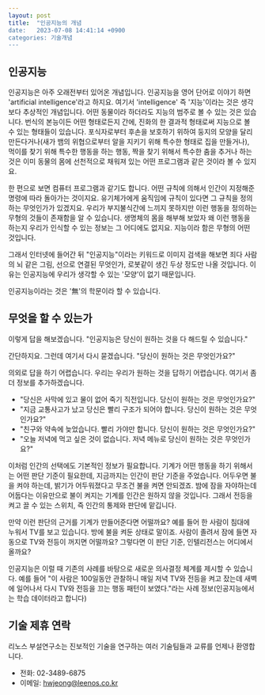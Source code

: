 ```yaml
---
layout: post
title:  "인공지능의 개념
date:   2023-07-08 14:41:14 +0900
categories: 기술개념
---
```

인공지능
---

인공지능은 아주 오래전부터 있어온 개념입니다. 인공지능을 영어 단어로 이야기 하면 'artificial intelligence'라고 하지요. 여기서 'intelligence' 즉 '지능'이라는 것은 생각보다 추상적인 개념입니다. 어떤 동물이라 하더라도 지능의 범주로 볼 수 있는 것은 있습니다. 번식의 본능이든 어떤 형태로든지 간에, 진화의 한 결과적 형태로써 지능으로 볼 수 있는 형태들이 있습니다. 포식자로부터 후손을 보호하기 위하여 둥지의 모양을 달리 만든다거나(새가 뱀의 위협으로부터 알을 지키기 위해 특수한 형태로 집을 만들거나), 먹이를 찾기 위해 특수한 행동을 하는 행동, 짝을 찾기 위해서 특수한 춤을 추거나 하는 것은 이미 동물의 몸에 선천적으로 채워져 있는 어떤 프로그램과 같은 것이라 볼 수 있지요.

한 편으로 보면 컴퓨터 프로그램과 같기도 합니다. 어떤 규칙에 의해서 인간이 지정해준 명령에 따라 돌아가는 것이지요. 유기체가에게 움직임에 규칙이 있다면 그 규칙을 정의하는 무엇인가가 있겠지요. 우리가 부지불식간에 느끼지 못하지만 이런 행동을 정의하는 무형의 것들이 존재함을 알 수 있습니다. 생명체의 몸을 해부해 보았자 왜 이런 행동을 하는지 우리가 인식할 수 있는 정보는 그 어디에도 없지요. 지능이라 함은 무형의 어떤 것입니다.

그래서 인터넷에 들어간 뒤 "인공지능"이라는 키워드로 이미지 검색을 해보면 죄다 사람의 뇌 같은 그림, 선으로 연결된 무엇인가, 로봇같이 생긴 두상 정도만 나올 것입니다. 이유는 인공지능에 우리가 생각할 수 있는 '모양'이 없기 때문입니다.

인공지능이라는 것은 '無'의 학문이라 할 수 있습니다.

무엇을 할 수 있는가
---
이렇게 답을 해보겠습니다. "인공지능은 당신이 원하는 것을 다 해드릴 수 있습니다."

간단하지요. 그런데 여기서 다시 묻겠습니다. "당신이 원하는 것은 무엇인가요?"

의외로 답을 하기 어렵습니다. 우리는 우리가 원하는 것을 답하기 어렵습니다. 여기서 좀 더 정보를 추가하겠습니다.

- "당신은 사막에 있고 물이 없어 죽기 직전입니다. 당신이 원하는 것은 무엇인가요?"
- "지금 교통사고가 났고 당신은 빨리 구조가 되어야 합니다. 당신이 원하는 것은 무엇인가요?"
- "친구와 약속에 늦었습니다. 빨리 가야만 합니다. 당신이 원하는 것은 무엇인가요?"
- "오늘 저녁에 먹고 싶은 것이 없습니다. 저녁 메뉴로 당신이 원하는 것은 무엇인가요?"

이처럼 인간의 선택에도 기본적인 정보가 필요합니다. 기계가 어떤 행동을 하기 위해서는 어떤 판단 기준이 필요한데, 지금까지는 인간이 판단 기준을 주었습니다. 어두우면 불을 켜야 하는데, 밝기가 어두워졌다고 무조건 불을 켜면 안되겠죠. 밤에 잠을 자야하는데 어둡다는 이유만으로 불이 켜지는 기계를 인간은 원하지 않을 것입니다. 그래서 전등을 켜고 끌 수 있는 스위치, 즉 인간의 통제와 판단에 맡깁니다.

만약 이런 판단의 근거를 기계가 만들어준다면 어떨까요? 예를 들어 한 사람이 침대에 누워서 TV를 보고 있습니다. 방에 불을 켜둔 상태로 말이죠. 사람이 졸려서 잠에 들면 자동으로 TV와 전등이 꺼지면 어떨까요? 그렇다면 이 판단 기준, 인텔리전스는 어디에서 올까요?

인공지능은 이럴 때 기존의 사례를 바탕으로 새로운 의사결정 체계를 제시할 수 있습니다. 예를 들어 "이 사람은 100일동안 관찰하니 매일 저녁 TV와 전등을 켜고 잤는데 새벽에 일어나서 다시 TV와 전등을 끄는 행동 패턴이 보였다."라는 사례 정보(인공지능에서는 학습 데이터라고 합니다)




기술 제휴 연락
-----
리노스 부설연구소는 진보적인 기술을 연구하는 여러 기술팀들과 교류를 언제나 환영합니다.

- 전화: 02-3489-6875
- 이메일: hwjeong@leenos.co.kr
